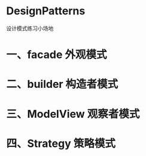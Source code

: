 # DesignPatterns
设计模式练习小场地

# 一、facade 外观模式

# 二、builder 构造者模式

# 三、ModelView 观察者模式

# 四、Strategy 策略模式